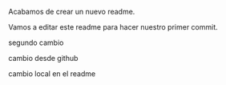 Acabamos de crear un nuevo readme.

Vamos a editar este readme para hacer nuestro primer commit.

segundo cambio

cambio desde github

cambio local en el readme
